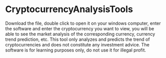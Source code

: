 # CryptocurrencyAnalysisTools

Download the file, double click to open it on your windows computer, enter the software and enter the cryptocurrency you want to view, you will be able to see the market analysis of the corresponding currency, currency trend prediction, etc. This tool only analyzes and predicts the trend of cryptocurrencies and does not constitute any investment advice.
The software is for learning purposes only, do not use it for illegal profit.

